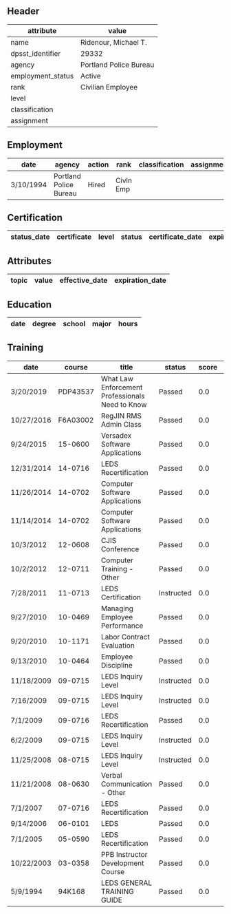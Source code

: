 ## Header
| attribute | value |
| --------- | ----- |
| name | Ridenour, Michael T. |
| dpsst_identifier | 29332 |
| agency | Portland Police Bureau |
| employment_status | Active |
| rank | Civilian Employee |
| level |  |
| classification |  |
| assignment |  |
## Employment
| date | agency | action | rank | classification | assignment |
| ---- | ------ | ------ | ---- | -------------- | ---------- |
| 3/10/1994 | Portland Police Bureau | Hired | Civln Emp |  |  |
## Certification
| status_date | certificate | level | status | certificate_date | expiration_date | probation_date |
| ----------- | ----------- | ----- | ------ | ---------------- | --------------- | -------------- |
## Attributes
| topic | value | effective_date | expiration_date |
| ----- | ----- | -------------- | --------------- |
## Education
| date | degree | school | major | hours |
| ---- | ------ | ------ | ----- | ----- |
## Training
| date | course | title | status | score | hours |
| ---- | ------ | ----- | ------ | ----- | ----- |
| 3/20/2019 | PDP43537 | What Law Enforcement Professionals Need to Know | Passed | 0.0 | 4.00 |
| 10/27/2016 | F6A03002 | RegJIN RMS Admin Class | Passed | 0.0 | 16.00 |
| 9/24/2015 | 15-0600 | Versadex Software Applications | Passed | 0.0 | 15.50 |
| 12/31/2014 | 14-0716 | LEDS Recertification | Passed | 0.0 | 1.00 |
| 11/26/2014 | 14-0702 | Computer Software Applications | Passed | 0.0 | 40.00 |
| 11/14/2014 | 14-0702 | Computer Software Applications | Passed | 0.0 | 40.00 |
| 10/3/2012 | 12-0608 | CJIS Conference | Passed | 0.0 | 22.50 |
| 10/2/2012 | 12-0711 | Computer Training - Other | Passed | 0.0 | 1.50 |
| 7/28/2011 | 11-0713 | LEDS Certification | Instructed | 0.0 | 4.00 |
| 9/27/2010 | 10-0469 | Managing Employee Performance | Passed | 0.0 | 1.50 |
| 9/20/2010 | 10-1171 | Labor Contract Evaluation | Passed | 0.0 | 1.50 |
| 9/13/2010 | 10-0464 | Employee Discipline | Passed | 0.0 | 1.50 |
| 11/18/2009 | 09-0715 | LEDS Inquiry Level | Instructed | 0.0 | 4.00 |
| 7/16/2009 | 09-0715 | LEDS Inquiry Level | Instructed | 0.0 | 4.00 |
| 7/1/2009 | 09-0716 | LEDS Recertification | Passed | 0.0 | 1.00 |
| 6/2/2009 | 09-0715 | LEDS Inquiry Level | Instructed | 0.0 | 4.00 |
| 11/25/2008 | 08-0715 | LEDS Inquiry Level | Instructed | 0.0 | 4.00 |
| 11/21/2008 | 08-0630 | Verbal Communication - Other | Passed | 0.0 | 15.00 |
| 7/1/2007 | 07-0716 | LEDS Recertification | Passed | 0.0 | 2.00 |
| 9/14/2006 | 06-0101 | LEDS | Passed | 0.0 | 21.30 |
| 7/1/2005 | 05-0590 | LEDS Recertification | Passed | 0.0 | 2.00 |
| 10/22/2003 | 03-0358 | PPB Instructor Development Course | Passed | 0.0 | 30.00 |
| 5/9/1994 | 94K168 | LEDS GENERAL TRAINING GUIDE | Passed | 0.0 | 36.00 |
